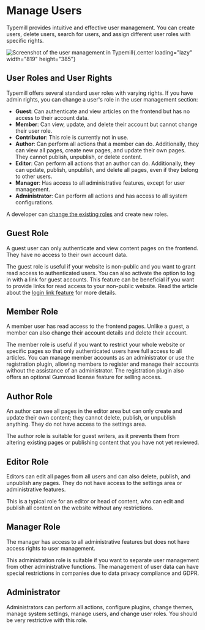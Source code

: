 #  Manage Users

Typemill provides intuitive and effective user management. You can create users, delete users, search for users, and assign different user roles with specific rights.

![Screenshot of the user management in Typemill](media/live/user-management.webp){.center loading="lazy" width="819" height="385"}

## User Roles and User Rights

Typemill offers several standard user roles with varying rights. If you have admin rights, you can change a user's role in the user management section:

* **Guest**: Can authenticate and view articles on the frontend but has no access to their account data.
* **Member**: Can view, update, and delete their account but cannot change their user role.
* **Contributor**: This role is currently not in use.
* **Author**: Can perform all actions that a member can do. Additionally, they can view all pages, create new pages, and update their own pages. They cannot publish, unpublish, or delete content.
* **Editor**: Can perform all actions that an author can do. Additionally, they can update, publish, unpublish, and delete all pages, even if they belong to other users.
* **Manager**: Has access to all administrative features, except for user management.
* **Administrator**: Can perform all actions and has access to all system configurations.

A developer can [change the existing roles](/plugin-developers/users) and create new roles.

## Guest Role

A guest user can only authenticate and view content pages on the frontend. They have no access to their own account data.

The guest role is useful if your website is non-public and you want to grant read access to authenticated users. You can also activate the option to log in with a link for guest accounts. This feature can be beneficial if you want to provide links for read access to your non-public website. Read the article about the [login link feature](/admin-guide/login-link) for more details.

## Member Role

A member user has read access to the frontend pages. Unlike a guest, a member can also change their account details and delete their account.

The member role is useful if you want to restrict your whole website or specific pages so that only authenticated users have full access to all articles. You can manage member accounts as an administrator or use the registration plugin, allowing members to register and manage their accounts without the assistance of an administrator. The registration plugin also offers an optional Gumroad license feature for selling access.

## Author Role

An author can see all pages in the editor area but can only create and update their own content; they cannot delete, publish, or unpublish anything. They do not have access to the settings area.

The author role is suitable for guest writers, as it prevents them from altering existing pages or publishing content that you have not yet reviewed.

## Editor Role

Editors can edit all pages from all users and can also delete, publish, and unpublish any pages. They do not have access to the settings area or administrative features.

This is a typical role for an editor or head of content, who can edit and publish all content on the website without any restrictions.

## Manager Role

The manager has access to all administrative features but does not have access rights to user management.

This administration role is suitable if you want to separate user management from other administrative functions. The management of user data can have special restrictions in companies due to data privacy compliance and GDPR.

## Administrator

Administrators can perform all actions, configure plugins, change themes, manage system settings, manage users, and change user roles. You should be very restrictive with this role.

